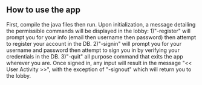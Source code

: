 ## How to use the app
First, compile the java files then run.
Upon initialization, a message detailing the permissible commands will be displayed in the lobby:
    1)"-register" will prompt you for your info (email then username then password) then attempt to register your account in the DB.
    2)"-signin" will prompt you for your username and password then attempt to sign you in by verifying your credentials in the DB.
    3)"-quit" all purpose command that exits the app wherever you are.
Once signed in, any input will result in the message "<< User Activity >>", with the exception of "-signout" which will return you to the lobby.